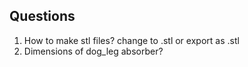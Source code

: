 
## Questions
1. How to make stl files? change to .stl or export as .stl
2. Dimensions of dog_leg absorber?
